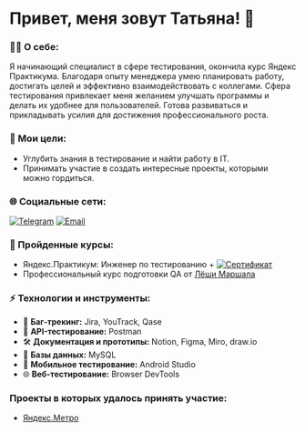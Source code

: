 # Привет, меня зовут Татьяна! 👋  

### 👩‍💻 О себе:
Я начинающий специалист в сфере тестирования, окончила курс Яндекс Практикума. Благодаря опыту менеджера умею планировать работу, достигать целей и эффективно взаимодействовать с коллегами.
Сфера тестирования привлекает меня желанием улучшать программы и делать их удобнее для пользователей. Готова развиваться и прикладывать усилия для достижения профессионального роста.

### 🚀 Мои цели:  
- Углубить знания в тестирование и найти работу в IT.  
- Принимать участие в создать интересные проекты, которыми можно гордиться.

### 🌐 Социальные сети:
[![Telegram](https://img.shields.io/badge/-Telegram-blue?style=flat-square&logo=telegram)](https://t.me/+79958803919)
[![Email](https://img.shields.io/badge/-Email-red?style=flat-square&logo=gmail)](tastakhova27@mail.ru)

### 📜 Пройденные курсы:
- Яндекс.Практикум: Инженер по тестированию + [![Сертификат](https://img.shields.io/badge/Сертификат-green?style=for-the-badge)](https://drive.google.com/file/d/16U35u1N4hzjNJnvnaiNTQLHTGnfr14Nl/view?usp=sharing)  
- Профессиональный курс подготовки QA от [Лëши Маршала](https://youtube.com/playlist?list=PLZqgWWF4O-zg03RGSZ2GpHLE3BmO8bjKo&si=UeepS-MDeyJedaVQ)

### ⚡ Технологии и инструменты:
- 🐞 **Баг-трекинг:** Jira, YouTrack, Qase  
- 🔌 **API-тестирование:** Postman  
- 🛠️ **Документация и прототипы:** Notion, Figma, Miro, draw.io  
- 📄 **Базы данных:** MySQL  
- 📱 **Мобильное тестирование:** Android Studio  
- 🌐 **Веб-тестирование:** Browser DevTools

### Проекты в которых удалось принять участие:
- [Яндекс.Метро](https://github.com/TanyaTechChec/-Yandex.Metro-/blob/f9f3b60c64e23021e0045610fb413c5414f2a732/README.md)

  
